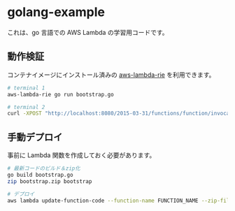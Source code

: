 # golang-example

これは、go 言語での AWS Lambda の学習用コードです。

## 動作検証

コンテナイメージにインストール済みの [aws-lambda-rie](https://github.com/aws/aws-lambda-runtime-interface-emulator) を利用できます。

```bash
# terminal 1
aws-lambda-rie go run bootstrap.go

# terminal 2
curl -XPOST "http://localhost:8080/2015-03-31/functions/function/invocations" -d '{}'
```

## 手動デプロイ

事前に Lambda 関数を作成しておく必要があります。

```bash
# 最新コードのビルド＆zip化
go build bootstrap.go
zip bootstrap.zip bootstrap

# デプロイ
aws lambda update-function-code --function-name FUNCTION_NAME --zip-file fileb://bootstrap.zip

```
